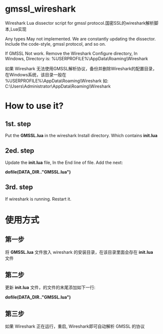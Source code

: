 # gmssl_wireshark
Wireshark Lua dissector script for gmssl protocol.国密SSL的wireshark解析脚本,Lua实现

Any types May not implemented. We are constantly updating the dissector. Include the code-style, gmssl protocol, and so on.

If GMSSL Not work. Remove the Wireshark Configure directory, In Windows, Directory is:  %USERPROFILE%\AppData\Roaming\Wireshark

如果 Wireshark 无法使用GMSSL解析协议，备份并删除Wireshark的配置目录，在Windows系统，该目录一般在 %USERPROFILE%\AppData\Roaming\Wireshark
如: C:\Users\Administrator\AppData\Roaming\Wireshark

# How to use it?
## 1st. step
   Put the **GMSSL.lua** in the wireshark Install directory.  Which contains **init.lua**
## 2ed. step
   Update the **init.lua** file,  In the End line of file. Add the next:

   **dofile(DATA_DIR.."GMSSL.lua")**
## 3rd. step
   If wireshark is running. Restart it.

# 使用方式
## 第一步
  将 **GMSSL.lua** 文件放入 wireshark 的安装目录，在该目录里面会存在 **init.lua** 文件
## 第二步
  更新 **init.lua** 文件，的文件的末尾添加如下一行:

  **dofile(DATA_DIR.."GMSSL.lua")**
## 第三步
  如果 Wireshark 正在运行，重启, Wireshark即可自动解析 GMSSL 的协议

  